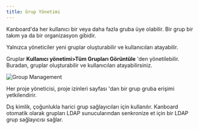 ```yaml
---
title: Grup Yönetimi
---
```


Kanboard'da her kullanıcı bir veya daha fazla gruba üye olabilir.
Bir grup bir takım ya da bir organizasyon gibidir.

Yalnızca yöneticiler yeni gruplar oluşturabilir ve kullanıcıları atayabilir.

Gruplar **Kullanıcı yönetimi>Tüm Grupları Görüntüle** 'den yönetilebilir.
Buradan, gruplar oluşturabilir ve kullanıcıları atayabilirsiniz.

![Group Management](/images/v1/groups-management.png)

Her proje yöneticisi, proje izinleri sayfası 'dan bir grup gruba erişimi yetkilendirir.

Dış kimlik, çoğunlukla harici grup sağlayıcıları için kullanılır.
Kanboard otomatik olarak grupları LDAP sunucularından senkronize et için bir LDAP grup sağlayıcısı sağlar.
